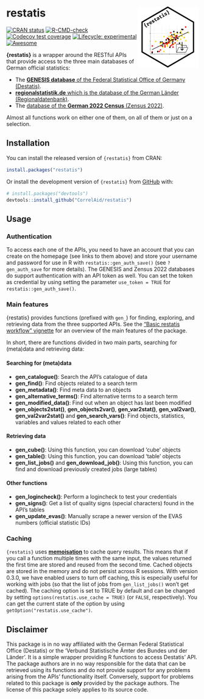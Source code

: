 
# restatis <img src="man/figures/hexsticker_restatis.png" width="160px" align="right" />

<!-- README.md is generated from README.Rmd. Please edit that file -->
<!-- badges: start -->

[![CRAN
status](https://www.r-pkg.org/badges/version/restatis)](https://CRAN.R-project.org/package=restatis)
[![R-CMD-check](https://github.com/CorrelAid/restatis/actions/workflows/R-CMD-check.yaml/badge.svg)](https://github.com/CorrelAid/restatis/actions/workflows/R-CMD-check.yaml)
[![Codecov test
coverage](https://codecov.io/gh/CorrelAid/restatis/branch/main/graph/badge.svg)](https://app.codecov.io/gh/CorrelAid/restatis?branch=main)
[![Lifecycle:
experimental](https://img.shields.io/badge/lifecycle-experimental-orange.svg)](https://lifecycle.r-lib.org/articles/stages.html#experimental)
[![Awesome](https://cdn.rawgit.com/sindresorhus/awesome/d7305f38d29fed78fa85652e3a63e154dd8e8829/media/badge.svg)](https://github.com/sindresorhus/awesome)
<!-- badges: end -->

**{restatis}** is a wrapper around the RESTful APIs that provide access
to the three main databases of German official statistics:

- The [**GENESIS database** of the Federal Statistical Office of Germany
  (Destatis)](https://www-genesis.destatis.de/genesis/online).
- [**regionalstatistik.de** which is the database of the German Länder
  (Regionaldatenbank)](https://www.regionalstatistik.de/genesis/online/).
- The [database of the **German 2022 Census** (Zensus
  2022)](https://ergebnisse.zensus2022.de/datenbank/online/).

Almost all functions work on either one of them, on all of them or just
on a selection.

## Installation

You can install the released version of `{restatis}` from CRAN:

``` r
install.packages("restatis")
```

Or install the development version of `{restatis}` from
[GitHub](https://github.com/CorrelAid/restatis) with:

``` r
# install.packages("devtools")
devtools::install_github("CorrelAid/restatis")
```

## Usage

### Authentication

To access each one of the APIs, you need to have an account that you can
create on the homepage (see links to them above) and store your username
and password for use in R with `restatis::gen_auth_save()` (see
`?gen_auth_save` for more details). The GENESIS and Zensus 2022
databases do support authentication with an API token as well. You can
set the token as credential by using setting the parameter
`use_token = TRUE` for `restatis::gen_auth_save()`.

### Main features

{restatis} provides functions (prefixed with `gen_`) for finding,
exploring, and retrieving data from the three supported APIs. See the
[“Basic restatis workflow”
vignette](https://correlaid.github.io/restatis/articles/restatis.html)
for an overview of the main features of the package.

In short, there are functions divided in two main parts, searching for
(meta)data and retrieving data:

#### Searching for (meta)data

- **gen_catalogue()**: Search the API’s catalogue of data
- **gen_find()**: Find objects related to a search term
- **gen_metadata()**: Find meta data to an objects
- **gen_alternative_terms()**: Find alternative terms to a search term
- **gen_modified_data()**: Find out when an object has last been
  modified
- **gen_objects2stat()**, **gen_objects2var()**, **gen_var2stat()**,
  **gen_val2var()**, **gen_val2var2stat()** and **gen_search_vars()**:
  Find objects, statistics, variables and values related to each other

#### Retrieving data

- **gen_cube()**: Using this function, you can download ‘cube’ objects
- **gen_table()**: Using this function, you can download ‘table’ objects
- **gen_list_jobs()** and **gen_download_job()**: Using this function,
  you can find and download previously created jobs (large tables)

#### Other functions

- **gen_logincheck()**: Perform a logincheck to test your credentials
- **gen_signs()**: Get a list of quality signs (special characters)
  found in the API’s tables
- **gen_update_evas()**: Manually scrape a newer version of the EVAS
  numbers (official statistic IDs)

### Caching

`{restatis}` uses [**memoisation**](https://github.com/r-lib/memoise) to
cache query results. This means that if you call a function multiple
times with the same input, the values returned the first time are stored
and reused from the second time. Cached objects are stored in the memory
and do not persist across R sessions. With version 0.3.0, we have
enabled users to turn off caching, this is especially useful for working
with jobs (so that the list of jobs from `gen_list_jobs()` won’t get
cached). The caching option is set to TRUE by default and can be changed
by setting `options(restatis.use_cache = TRUE)` (or `FALSE`,
respectively). You can get the current state of the option by using
`getOption("restatis.use_cache")`.

## Disclaimer

This package is in no way affiliated with the German Federal Statistical
Office (Destatis) or the ‘Verbund Statistische Ämter des Bundes und der
Länder’. It is a simple wrapper providing R functions to access
Destatis’ API. The package authors are in no way responsible for the
data that can be retrieved using its functions and do not provide
support for any problems arising from the APIs’ functionality itself.
Conversely, support for problems related to this package is **only**
provided by the package authors. The license of this package solely
applies to its source code.
